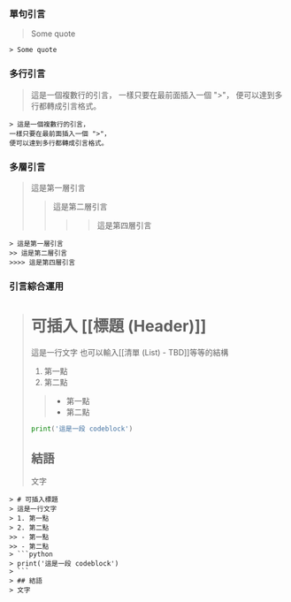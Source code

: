 ### 單句引言

> Some quote
```
> Some quote
```

### 多行引言
> 這是一個複數行的引言，
一樣只要在最前面插入一個 ">"，
便可以達到多行都轉成引言格式。

```
> 這是一個複數行的引言，
一樣只要在最前面插入一個 ">"，
便可以達到多行都轉成引言格式。
```

### 多層引言
> 這是第一層引言
>> 這是第二層引言
>>>> 這是第四層引言
```
> 這是第一層引言
>> 這是第二層引言
>>>> 這是第四層引言
```

### 引言綜合運用
> # 可插入 [[標題 (Header)]] 
> 這是一行文字
> 也可以輸入[[清單 (List) - TBD]]等等的結構
> 1. 第一點
> 2. 第二點
>> - 第一點
>> - 第二點
> ```python 
> print('這是一段 codeblock')
> ```
> ## 結語
> 文字
```
> # 可插入標題
> 這是一行文字
> 1. 第一點
> 2. 第二點
>> - 第一點
>> - 第二點
> ```python 
> print('這是一段 codeblock')
> ```
> ## 結語
> 文字
```